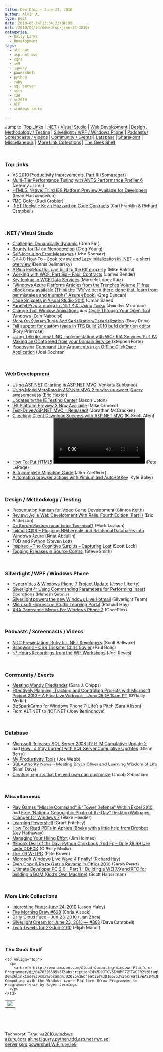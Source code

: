 ```yaml
---
title: Dew Drop – June 24, 2010
author: Alvin A.
type: post
date: 2010-06-24T13:34:23+00:00
url: /2010/06/24/dew-drop-june-24-2010/
categories:
  - Daily Links
  - Development
tags:
  - alt.net
  - asp.net mvc
  - cqrs
  - ie9
  - jquery
  - powershell
  - python
  - ruby
  - sql server
  - ssrs
  - tdd
  - vs2010
  - WIF
  - windows azure

---
```

Jump to: [Top Links][1] | [.NET / Visual Studio][2] | [Web Development][3] | [Design / Methodology / Testing][4] | [Silverlight / WPF / Windows Phone][5] | [Podcasts / Screencasts / Videos][6] | [Community / Events][7] | [Database][8] | [SharePoint][9] | [Miscellaneous][10] | [More Link Collections][11] | [The Geek Shelf][12] 

&#160;

### <a name="top"></a>Top Links

  * [VS 2010 Productivity Improvements, Part III][13] (Somasegar)
  * [Multi-Tier Performance Tuning with ANTS Performance Profiler 6][14] (Jeremy Jarrell)
  * [HTML5, Native: Third IE9 Platform Preview Available for Developers][15] (Dean Hachamovitch)
  * [7MC Gofer][16] (Rudi Grobler)
  * [.NET Rocks! &#8211; Kevin Hazzard on Code Contracts][17] (Carl Franklin & Richard Campbell)

&#160;

### <a name="dotnet"></a>.NET / Visual Studio

  * [Challenge: Dynamically dynamic][18] (Oren Eini)
  * [Bounty for R# on Monodevelop][19] (Greg Young)
  * [Self-localizing Error Messages][20] (John Sonmez)
  * [C# 4.0 How-To &#8211; Book review][21] _and_&#160;[Lazy initialization in .NET &#8211; a short overview][22] (Dennis Delimarsky)
  * [A RichTextBox that can bind to the Rtf property][23] (Mike Baldini)
  * [Working with WCF: Part Six – Fault Contracts][24] (James Bender)
  * [Key lookup in WCF Data Services][25] (Marcelo Lopez Ruiz)
  * [“Windows Azure Platform: Articles from the Trenches Volume 1” free eBook now available (Think the “We’ve been there, done that, learn from our mistakes and triumphs” Azure eBook)][26] (Greg Duncan)
  * [Code Snippets in Visual Studio 2010][27] (Umair Saeed)
  * [Parallel Programming in .NET 4.0: Using Tasks][28] (Jennifer Marsman)
  * [Change Tool Window Animations][29] _and_&#160;[Cycle Through Your Open Tool Windows][30] (Zain Naboulsi)
  * [More On System.Tuple And Serialization/Deserialization][31] (Davy Brion)
  * [Full support for custom types in TFS Build 2010 build definition editor][32] (Rory Primrose)
  * [Using Telerik’s new LINQ implementation with WCF RIA Services Part IV: Making an OData feed from your Domain Service][33] (Stephen Forte)
  * [Processing Command Line Arguments in an Offline ClickOnce Application][34] (Joel Cochran)

&#160;

### <a name="web"></a>Web Development

  * [Using ASP.NET Charting in ASP.NET MVC][35] (Venkata Subbarao)
  * [Using ModelMetaData in ASP.Net MVC 2 to wire up sweet jQuery awesomeness][36] (Eric Hexter)
  * [Updates to the IE Testing Center][37] (Jason Upton)
  * [IE9 Platform Preview 3 Now Available][38] (Mike Ormond)
  * [Test-Drive ASP.NET MVC = Released!][39] (Jonathan McCracken)
  * [Checking Client Download Success with ASP.NET MVC][40] (K. Scott Allen)
  * [How To: Put HTML5 <video>On A Page</video>][41] (Pete LePage)
  * [Autocomplete Migration Guide][42] (Jörn Zaefferer)
  * [Automating browser actions with Vimium and AutoHotKey][43] (Kyle Baley)

&#160;

### <a name="design"></a>Design / Methodology / Testing

  * [Presentation:Kanban for Video Game Development][44] (Clinton Keith)
  * [Review: Agile Web Development With Rails, Fourth Edition (Part I)][45] (Eric Anderson)
  * [Do ScrumMasters need to be Technical?][46] (Mark Levison)
  * [Lokad.CQRS &#8211; Plugging NHibernate and Relational Databases into Windows Azure][47] (Rinat Abdullin)
  * [TDD and Python][48] (Steven Lott)
  * [Inspired &#8211; The Cognitive Surplus &#8211; Capturing Lost][49] (Scott Lock)
  * [Tagging Releases in Source Control][50] (Steve Smith)

&#160;

### <a name="silverlight"></a>Silverlight / WPF / Windows Phone

  * [HyperVideo & Windows Phone 7 Project Update][51] (Jesse Liberty)
  * [Silverlight 4: Using Commanding Parameters for Performing Insert Operations][52] (Mahesh Sabnis)
  * [Silverlight powers the new Windows Live Hotmail][53] (Silverlight Team)
  * [Microsoft Expression Studio Learning Portal][54] (Richard Hay)
  * [XNA Panoramic Menus For Windows Phone 7][55] (CodePlex)

&#160;

### <a name="podcasts"></a>Podcasts / Screencasts / Videos

  * [NDC Presentation: Ruby for .NET Developers][56] (Scott Bellware)
  * [Boagworld &#8211; CSS Trickster Chris Coyier][57] (Paul Boag)
  * [~7 Hours Recordings from the WIF Workshops][58] (Joel Reyes)

&#160;

### <a name="events"></a>Community / Events

  * [Meeting Wendy Friedlander][59] (Sara J. Chipps)
  * [Effectively Planning, Tracking and Controlling Projects with Microsoft Project 2010 &#8211; A Free Live Webcast &#8211; June 25 @ 10am PT][60] (O&#8217;Reilly Media)
  * [BizSparkCamp for Windows Phone 7: Life’s a Pitch][61] (Sara Allison)
  * [From ALT.NET to NOT.NET][62] (Joey Beninghove)

&#160;

### <a name="db"></a>Database

  * [Microsoft Releases SQL Server 2008 R2 RTM Cumulative Update 2][63] _and_&#160;[How To Stay Current with SQL Server Cumulative Updates][64] (Glenn Berry)
  * [My Productivity Tools][65] (Joe Webb)
  * [SQLAuthority News – Meeting Bryan Oliver and Learning Wisdom of Life][66] (Pinal Dave)
  * [Creating reports that the end user can customize][67] (Jacob Sebastian)

&#160;

### <a name="misc"></a>Miscellaneous

  * [Play Games "Missile Command" & "Tower Defense" Within Excel 2010][68] _and_&#160;[Free "National Geographic Photo of the Day" Desktop Wallpaper Changer for Windows 7][69] (Blake Handler)
  * [Learning Powershell][70] (Grant Fritchey)
  * [How To: Read PDFs in Apple&#8217;s iBooks with a little help from Dropbox][71] (Jay Hathaway)
  * [Managing Your Hiring Effort][72] (Jim Holmes)
  * [#Ebook Deal of the Day: Python Cookbook, 2nd Ed &#8211; Only $9.99 Use code DDPCK][73] (O&#8217;Reilly Media)
  * [The 7.9 WEI PC][74] (Pete Brown)
  * [Microsoft Windows Live Wave 4 Finally!][75] (Richard Hay)
  * [Even Copy & Paste Gets a Revamp in Office 2010][76] (Sarah Perez)
  * [Ultimate Developer PC 2.0 &#8211; Part 1 &#8211; Building a WEI 7.9 and RFC for building a GOM (God&#8217;s Own Machine)][77] (Scott Hanselman)

&#160;

### <a name="links"></a>More Link Collections

  * [Interesting Finds: June 24, 2010][78] (Jason Haley)
  * [The Morning Brew #628][79] (Chris Alcock)
  * [Daily Cloud Feed &#8211; Jun 23, 2010][80] (Jian Zhen)
  * [Silverlight Cream for June 23, 2010 &#8212; #888][81] (Dave Campbell)
  * [Tech Tweets for 23-Jun-2010][82] (Elijah Manor)

&#160;

### <a name="shelf"></a>The Geek Shelf

<table border="0" cellspacing="0" cellpadding="0">
  <tr>
    <td>
      <img data-recalc-dims="1" decoding="async" src="https://i0.wp.com/ecx.images-amazon.com/images/I/51foxlAG%252BJL._SL160_.jpg?w=660" />
    </td>
    
    <td valign="top">
      <p>
        <a href="http://www.amazon.com/Cloud-Computing-Windows-Platform-Programmer/dp/0470506385%3FSubscriptionId%3D0JTCV5ZMHMF7ZYTXGFR2%26tag%3Dalvinashcraft-20%26linkCode%3Dxm2%26camp%3D2025%26creative%3D165953%26creativeASIN%3D0470506385">Cloud Computing with the Windows Azure Platform (Wrox Programmer to Programmer)</a> by Roger Jennings
      </p>
    </td>
  </tr>
</table>

&#160;

<div style="padding-bottom: 0px; margin: 0px; padding-left: 0px; padding-right: 0px; display: inline; float: none; padding-top: 0px" id="scid:C16BAC14-9A3D-4c50-9394-FBFEF7A93539:bf22b304-1d47-4f42-93ab-14f27a31ae12" class="wlWriterEditableSmartContent">
  <!--dotnetkickit-->
</div>

&#160;

<div style="padding-bottom: 0px; margin: 0px; padding-left: 0px; padding-right: 0px; display: inline; float: none; padding-top: 0px" id="scid:0767317B-992E-4b12-91E0-4F059A8CECA8:29f0cb59-e1a9-4886-9d25-6019026776db" class="wlWriterEditableSmartContent">
  Technorati Tags: <a href="http://technorati.com/tags/vs2010" rel="tag">vs2010</a>,<a href="http://technorati.com/tags/windows+azure" rel="tag">windows azure</a>,<a href="http://technorati.com/tags/cqrs" rel="tag">cqrs</a>,<a href="http://technorati.com/tags/alt.net" rel="tag">alt.net</a>,<a href="http://technorati.com/tags/jquery" rel="tag">jquery</a>,<a href="http://technorati.com/tags/python" rel="tag">python</a>,<a href="http://technorati.com/tags/tdd" rel="tag">tdd</a>,<a href="http://technorati.com/tags/asp.net+mvc" rel="tag">asp.net mvc</a>,<a href="http://technorati.com/tags/sql+server" rel="tag">sql server</a>,<a href="http://technorati.com/tags/ssrs" rel="tag">ssrs</a>,<a href="http://technorati.com/tags/powershell" rel="tag">powershell</a>,<a href="http://technorati.com/tags/WIF" rel="tag">WIF</a>,<a href="http://technorati.com/tags/ruby" rel="tag">ruby</a>,<a href="http://technorati.com/tags/ie9" rel="tag">ie9</a>
</div>

 [1]: https://morningdew-bpc6g3a0fgaxdxcu.eastus2-01.azurewebsites.net/#top
 [2]: https://morningdew-bpc6g3a0fgaxdxcu.eastus2-01.azurewebsites.net/#dotnet
 [3]: https://morningdew-bpc6g3a0fgaxdxcu.eastus2-01.azurewebsites.net/#web
 [4]: https://morningdew-bpc6g3a0fgaxdxcu.eastus2-01.azurewebsites.net/#design
 [5]: https://morningdew-bpc6g3a0fgaxdxcu.eastus2-01.azurewebsites.net/#silverlight
 [6]: https://morningdew-bpc6g3a0fgaxdxcu.eastus2-01.azurewebsites.net/#podcasts
 [7]: https://morningdew-bpc6g3a0fgaxdxcu.eastus2-01.azurewebsites.net/#events
 [8]: https://morningdew-bpc6g3a0fgaxdxcu.eastus2-01.azurewebsites.net/#db
 [9]: https://morningdew-bpc6g3a0fgaxdxcu.eastus2-01.azurewebsites.net/#sp
 [10]: https://morningdew-bpc6g3a0fgaxdxcu.eastus2-01.azurewebsites.net/#misc
 [11]: https://morningdew-bpc6g3a0fgaxdxcu.eastus2-01.azurewebsites.net/#links
 [12]: https://morningdew-bpc6g3a0fgaxdxcu.eastus2-01.azurewebsites.net/#shelf
 [13]: http://blogs.msdn.com/b/somasegar/archive/2010/06/23/vs-2010-productivity-improvements-part-iii.aspx
 [14]: http://www.simple-talk.com/dotnet/.net-tools/multi-tier-performance-tuning-with-ants-performance-profiler-6/
 [15]: http://blogs.msdn.com/b/ie/archive/2010/06/23/html5-native-third-ie9-platform-preview-available-for-developers.aspx
 [16]: http://feedproxy.google.com/~r/RudiGroblerInTheCloud/~3/J9IpDGEe9F0/7mc-gofer
 [17]: http://www.dotnetrocks.com/default.aspx?ShowNum=570
 [18]: http://feedproxy.google.com/~r/AyendeRahien/~3/foj03rzbciY/challenge-dynamically-dynamic.aspx
 [19]: http://codebetter.com/blogs/gregyoung/archive/2010/06/23/bounty-for-r-on-monodevelop.aspx
 [20]: http://simpleprogrammer.com/2010/06/23/self-localizing-error-messages/
 [21]: http://feeds.dzone.com/~r/zones/dotnet/~3/QM6sbr_oTHM/c-40-how
 [22]: http://feeds.dzone.com/~r/zones/dotnet/~3/0I-EnL8RqxI/lazy-initialization-net-short
 [23]: http://www.codeproject.com/KB/edit/DataBoundRichTextBox.aspx
 [24]: http://jamescbender.com/bendersblog/archive/2010/06/23/working-with-wcf-part-six-ndash-fault-contracts.aspx
 [25]: http://blogs.msdn.com/b/marcelolr/archive/2010/06/23/key-lookup-in-wcf-data-services.aspx
 [26]: http://coolthingoftheday.blogspot.com/2010/06/windows-azure-platform-articles-from.html
 [27]: http://feeds.dzone.com/~r/zones/dotnet/~3/WQh_Sdy0ZVQ/code-snippets-visual-studio
 [28]: http://feedproxy.google.com/~r/JenniferMarsman/~3/Ysl6fvdddTg/parallel-programming-in-net-4-0-using-tasks.aspx
 [29]: http://feedproxy.google.com/~r/zainnab/~3/jT9VCaEZqh8/change-tool-window-animations-vstipenv0018.aspx
 [30]: http://feedproxy.google.com/~r/zainnab/~3/YnLs4MShY_0/cycle-through-your-open-tool-windows-vstiptool0038.aspx
 [31]: http://feedproxy.google.com/~r/davybrion/~3/0qoDidjwqKI/
 [32]: http://feedproxy.google.com/~r/RoryPrimrose/~3/w4Uf5o2zWZU/post.aspx
 [33]: http://feedproxy.google.com/~r/StephenFortesBlog/~3/S1vmQ4mvdBE/PermaLink,guid,30ef9850-aecd-42fd-9898-ef9bc7e94901.aspx
 [34]: http://www.developingfor.net/net/processing-command-line-arguments-in-an-offline-clickonce-application.html
 [35]: http://www.bluegenegeek.com/home/10-03-31/Using_ASP_NET_Charting_in_ASP_NET_MVC.aspx
 [36]: http://feedproxy.google.com/~r/LosTechies/~3/roq12ECTVs8/using-modelmetadata-in-asp-net-mvc-2-to-wire-up-sweet-jquery-awesomeness.aspx
 [37]: http://blogs.msdn.com/b/ie/archive/2010/06/23/updates-to-the-ie-testing-center.aspx
 [38]: http://feedproxy.google.com/~r/mikeormond/~3/zaQop50BV5Q/ie9-platform-preview-3-now-available.aspx
 [39]: http://jonathanmccracken.blogspot.com/2010/06/test-drive-aspnet-mvc-released.html
 [40]: http://odetocode.com/Blogs/scott/archive/2010/06/23/checking-client-download-success-with-asp-net-mvc.aspx
 [41]: http://feedproxy.google.com/~r/PeteLePage/~3/ZqSkkCqq-iA/
 [42]: http://feedproxy.google.com/~r/LearningJquery/~3/iegANoMS6K0/autocomplete-migration-guide
 [43]: http://codebetter.com/blogs/kyle.baley/archive/2010/06/23/automating-browser-actions-with-vimium-and-autohotkey.aspx
 [44]: http://www.infoq.com/presentations/kanban-video-game-dev
 [45]: http://feedproxy.google.com/~r/LosTechies/~3/qly61i0Z010/review-agile-web-development-with-rails-fourth-edition-part-i.aspx
 [46]: http://www.infoq.com/news/2010/06/technical-scrummaster
 [47]: http://feeds.abdullin.com/~r/RinatAbdullin/~3/BQEPN0gipMo/lokadcqrs-plugging-nhibernate-and-relational-databases-into.html
 [48]: http://slott-softwarearchitect.blogspot.com/2010/06/tdd-and-python.html
 [49]: http://geekswithblogs.net/slock/archive/2010/06/23/140582.aspx
 [50]: http://stevesmithblog.com/blog/tagging-releases-in-source-control/
 [51]: http://feedproxy.google.com/~r/JesseLiberty-SilverlightGeek/~3/uWzh-rZ8Ej8/
 [52]: http://feedproxy.google.com/~r/netCurryRecentArticles/~3/pOw2PeLPAdY/ShowArticle.aspx
 [53]: http://team.silverlight.net/announcement/silverlight-powers-the-new-windows-live-hotmail/
 [54]: http://www.windowsobserver.com/2010/06/23/microsoft-expression-studio-learning-portal/
 [55]: http://xnapanoramicwp7.codeplex.com/releases/view/47628
 [56]: http://feedproxy.google.com/~r/sbellware/~3/qsKTZQmudGU/ndc-presentation-ruby-for-net.html
 [57]: http://boagworld.com/technology/chris-coyier
 [58]: http://blogs.msdn.com/b/publicsector/archive/2010/06/24/7-hours-recordings-from-the-wif-workshops.aspx
 [59]: http://girldeveloper.com/events/meeting-wendy-friedlander/
 [60]: http://feeds.oreilly.com/~r/oreilly/news/~3/Fhf7VOPqh4Q/1638
 [61]: http://feedproxy.google.com/~r/ubelly/~3/yI8l-faj9RQ/
 [62]: http://feedproxy.google.com/~r/LosTechies/~3/BR6A1iUWImg/from-alt-net-to-not-net.aspx
 [63]: http://www.sqlservercentral.com/blogs/glennberry/archive/2010/06/23/microsoft-releases-sql-server-2008-r2-rtm-cumulative-update-2.aspx
 [64]: http://www.sqlservercentral.com/blogs/glennberry/archive/2010/06/23/how-to-stay-current-with-sql-server-cumulative-updates.aspx
 [65]: http://webbtechsolutions.com/2010/06/23/my-productivity-tools/
 [66]: http://blog.sqlauthority.com/2010/06/24/sqlauthority-news-meeting-bryan-oliver-and-learning-wisdom-of-life/
 [67]: http://feedproxy.google.com/~r/ExploringBeyondRelational/~3/IvjQzjtkx4c/creating-reports-that-the-end-user-can-customize.aspx
 [68]: http://bhandler.spaces.live.com/Blog/cns!70F64BC910C9F7F3!8861.entry
 [69]: http://bhandler.spaces.live.com/Blog/cns!70F64BC910C9F7F3!8862.entry
 [70]: http://www.sqlservercentral.com/blogs/scarydba/archive/2010/06/23/learning-powershell.aspx
 [71]: http://www.pheedcontent.com/click.phdo?i=242ce84f0260b92d96127f39d92c85c1
 [72]: http://frazzleddad.blogspot.com/2010/06/managing-your-hiring-effort.html
 [73]: http://feeds.oreilly.com/~r/oreilly/news/~3/wrs7eMet5oc/
 [74]: http://feedproxy.google.com/~r/PeteBrown/~3/zxl2fO6KFuo/the-79-wei-pc
 [75]: http://www.windowsobserver.com/2010/06/24/microsoft-windows-live-wave-4-finally/
 [76]: http://on10.net/blogs/sarahintampa/Even-Copy--Paste-Gets-a-Revamp-in-Office-2010/
 [77]: http://feedproxy.google.com/~r/ScottHanselman/~3/5qFKwcNQ_tA/UltimateDeveloperPC20Part1BuildingAWEI79AndRFCForBuildingAGOMGodsOwnMachine.aspx
 [78]: http://jasonhaley.com/blog/post.aspx?id=f049ed1c-410e-4da4-b290-ca7d479c9243
 [79]: http://feedproxy.google.com/~r/ReflectivePerspective/~3/t4aaw1BHuk0/
 [80]: http://feedproxy.google.com/~r/onsaas/~3/NpoHQQa3ak0/
 [81]: http://geekswithblogs.net/WynApseTechnicalMusings/archive/2010/06/23/140572.aspx
 [82]: http://elijahmanor.com/webdevdotnet/post.aspx?id=cbcc9794-465d-48d1-8411-d6f1374e6e3f